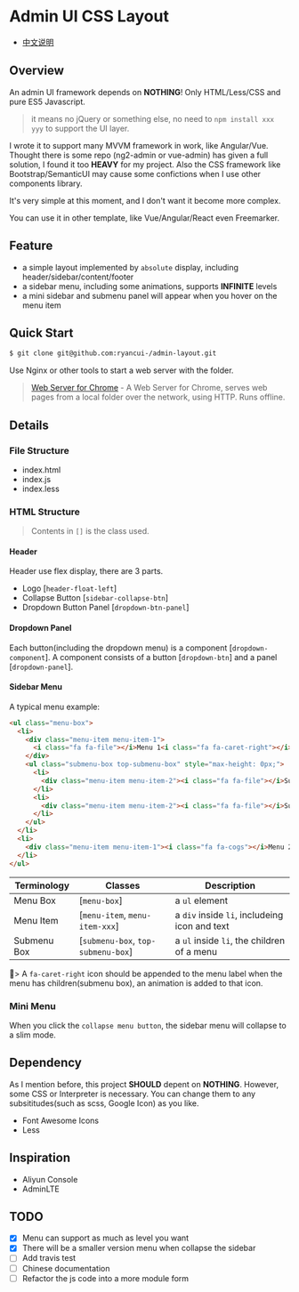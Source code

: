 Admin UI CSS Layout
======

- [中文说明](https://github.com/ryancui-/admin-layout/blob/master/docs/README_zh-CN.md)

## Overview

An admin UI framework depends on **NOTHING**! Only HTML/Less/CSS and pure ES5 Javascript.

> it means no jQuery or something else, no need to `npm install xxx yyy` to support the UI layer.

I wrote it to support many MVVM framework in work, like Angular/Vue.
Thought there is some repo (ng2-admin or vue-admin) has given a full solution, I found it too **HEAVY** for my project. Also the CSS framework like Bootstrap/SemanticUI may cause some confictions when I use other components
library.

It's very simple at this moment, and I don't want it become more complex.

You can use it in other template, like Vue/Angular/React even Freemarker.

## Feature

- a simple layout implemented by `absolute` display, including header/sidebar/content/footer
- a sidebar menu, including some animations, supports **INFINITE** levels
- a mini sidebar and submenu panel will appear when you hover on the menu item

## Quick Start

```bash
$ git clone git@github.com:ryancui-/admin-layout.git
```

Use Nginx or other tools to start a web server with the folder.

> [Web Server for Chrome](https://chrome.google.com/webstore/detail/web-server-for-chrome/ofhbbkphhbklhfoeikjpcbhemlocgigb?utm_source=chrome-ntp-launcher) - A Web Server for Chrome, serves web pages from a local folder over the network, using HTTP. Runs offline.

## Details

### File Structure

- index.html
- index.js
- index.less

### HTML Structure

> Contents in `[]` is the class used.

#### Header

Header use flex display, there are 3 parts.

- Logo [`header-float-left`]
- Collapse Button [`sidebar-collapse-btn`]
- Dropdown Button Panel [`dropdown-btn-panel`]

#### Dropdown Panel

Each button(including the dropdown menu) is a component [`dropdown-component`]. A component consists of a button [`dropdown-btn`] and a panel [`dropdown-panel`].

#### Sidebar Menu

A typical menu example:

```HTML
<ul class="menu-box">
  <li>
    <div class="menu-item menu-item-1">
      <i class="fa fa-file"></i>Menu 1<i class="fa fa-caret-right"></i>
    </div>
    <ul class="submenu-box top-submenu-box" style="max-height: 0px;">
      <li>
        <div class="menu-item menu-item-2"><i class="fa fa-file"></i>Submenu 1-1</div>
      </li>
      <li>
        <div class="menu-item menu-item-2"><i class="fa fa-file"></i>Submenu 1-2</div>
      </li>
    </ul>
  </li>
  <li>
    <div class="menu-item menu-item-1"><i class="fa fa-cogs"></i>Menu 2</div>
  </li>
</ul>
```

Terminology | Classes | Description
--- | --- | ---
Menu Box | [`menu-box`] | a `ul` element
Menu Item | [`menu-item`, `menu-item-xxx`] | a `div` inside `li`, includeing icon and text
Submenu Box | [`submenu-box`, `top-submenu-box`] | a `ul` inside `li`, the children of a menu

> A `fa-caret-right` icon should be appended to the menu label when the menu has children(submenu box), an animation is added to that icon.

### Mini Menu

When you click the `collapse menu button`, the sidebar menu will collapse to a slim mode.

## Dependency

As I mention before, this project **SHOULD** depent on **NOTHING**. However, some CSS or Interpreter is necessary. You can change them to any subsititudes(such as scss, Google Icon) as you like.

- Font Awesome Icons
- Less

## Inspiration

- Aliyun Console
- AdminLTE

## TODO

- [x] Menu can support as much as level you want
- [x] There will be a smaller version menu when collapse the sidebar
- [ ] Add travis test
- [ ] Chinese documentation
- [ ] Refactor the js code into a more module form